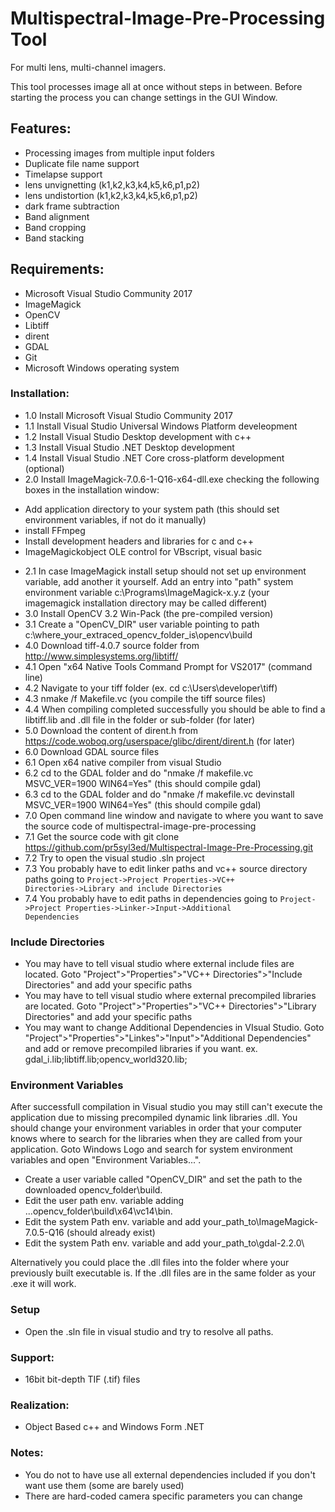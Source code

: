 # Multispectral-Image-Pre-Processing Tool
For multi lens, multi-channel imagers.

This tool processes image all at once without steps in between. Before starting the process you can change settings in the GUI Window.

## Features:
- Processing images from multiple input folders 
- Duplicate file name support
- Timelapse support
- lens unvignetting (k1,k2,k3,k4,k5,k6,p1,p2)
- lens undistortion (k1,k2,k3,k4,k5,k6,p1,p2)
- dark frame subtraction
- Band alignment
- Band cropping
- Band stacking

## Requirements:
- Microsoft Visual Studio Community 2017
- ImageMagick
- OpenCV
- Libtiff
- dirent
- GDAL
- Git
- Microsoft Windows operating system

### Installation:
- 1.0 Install Microsoft Visual Studio Community 2017
- 1.1 Install Visual Studio Universal Windows Platform develeopment
- 1.2 Install Visual Studio Desktop development with c++
- 1.3 Install Visual Studio .NET Desktop development
- 1.4 Install Visual Studio .NET Core cross-platform development (optional)
- 2.0 Install ImageMagick-7.0.6-1-Q16-x64-dll.exe checking the following boxes in the installation window:
* Add application directory to your system path (this should set environment variables, if not do it manually)
* install FFmpeg
* Install development headers and libraries for c and c++
* ImageMagickobject OLE control for VBscript, visual basic
- 2.1 In case ImageMagick install setup should not set up environment variable, add another it yourself. Add an entry into "path" system environment variable c:\Programs\ImageMagick-x.y.z (your imagemagick installation directory may be called different)
- 3.0 Install OpenCV 3.2 Win-Pack (the pre-compiled version)
- 3.1 Create a "OpenCV_DIR" user variable pointing to path c:\where_your_extraced_opencv_folder_is\opencv\build
- 4.0 Download tiff-4.0.7 source folder from http://www.simplesystems.org/libtiff/
- 4.1 Open "x64 Native Tools Command Prompt for VS2017" (command line)
- 4.2 Navigate to your tiff folder (ex. cd c:\Users\developer\tiff)
- 4.3 nmake /f Makefile.vc (you compile the tiff source files)
- 4.4 When compiling completed successfully you should be able to find a libtiff.lib and .dll file in the folder or sub-folder (for later)
- 5.0 Download the content of dirent.h from https://code.woboq.org/userspace/glibc/dirent/dirent.h (for later)
- 6.0 Download GDAL source files
- 6.1 Open x64 native compiler from visual Studio
- 6.2 cd to the GDAL folder and do "nmake /f makefile.vc MSVC_VER=1900 WIN64=Yes" (this should compile gdal)
- 6.3 cd to the GDAL folder and do "nmake /f makefile.vc devinstall MSVC_VER=1900 WIN64=Yes" (this should compile gdal)
- 7.0 Open command line window and navigate to where you want to save the source code of multispectral-image-pre-processing
- 7.1 Get the source code with git clone https://github.com/pr5syl3ed/Multispectral-Image-Pre-Processing.git
- 7.2 Try to open the visual studio .sln project
- 7.3 You probably have to edit linker paths and vc++ source directory paths going to <code>Project->Project Properties->VC++ Directories->Library and include Directories</code>
- 7.4 You probably have to edit paths in dependencies going to <code>Project->Project Properties->Linker->Input->Additional Dependencies</code>

### Include Directories
- You may have to tell visual studio where external include files are located. Goto "Project">"Properties">"VC++ Directories">"Include Directories" and add your specific paths
- You may have to tell visual studio where external precompiled libraries are located. Goto "Project">"Properties">"VC++ Directories">"Library Directories" and add your specific paths
- You may want to change Additional Dependencies in VIsual Studio. Goto "Project">"Properties">"Linkes">"Input">"Additional Dependencies" and add or remove precompiled libraries if you want. ex. gdal_i.lib;libtiff.lib;opencv_world320.lib;


### Environment Variables
After successfull compilation in Visual studio you may still can't execute the application due to missing precompiled dynamic link libraries .dll. You should change your environment variables in order that your computer knows where to search for the libraries when they are called from your application. Goto Windows Logo and search for system environment variables and open "Environment Variables...". 
- Create a user variable called "OpenCV_DIR" and set the path to the downloaded opencv_folder\build. 
- Edit the user path env. variable adding ...opencv_folder\build\x64\vc14\bin.
- Edit the system Path env. variable and add your_path_to\ImageMagick-7.0.5-Q16 (should already exist)
- Edit the system Path env. variable and add your_path_to\gdal-2.2.0\

Alternatively you could place the .dll files into the folder where your  previously built executable is. If the .dll files are in the same folder as your .exe it will work.

### Setup
- Open the .sln file in visual studio and try to resolve all paths.

### Support:
- 16bit bit-depth TIF (.tif) files

### Realization:
- Object Based c++ and Windows Form .NET

### Notes:
- You do not to have use all external dependencies included if you don't want use them (some are barely used)
- There are hard-coded camera specific parameters you can change

